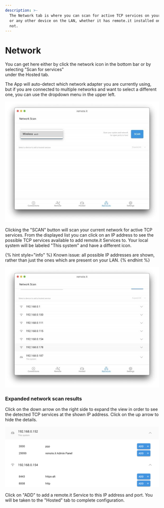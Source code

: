 ```yaml
---
description: >-
  The Network tab is where you can scan for active TCP services on your Device
  or any other device on the LAN, whether it has remote.it installed on it or
  not.
---
```


# Network

 You can get here either by click the network icon in the bottom bar or by selecting "Scan for services"  
 under the Hosted tab. 

The App will auto-detect which network adapter you are currently using, but if you are connected to multiple networks and want to select a different one, you can use the dropdown menu in the upper left.

![](../../.gitbook/assets/37.jpeg)

Clicking the "SCAN" button will scan your current network for active TCP services. From the displayed list you can click on an IP address to see the possible TCP services available to add remote.it Services to. Your local system will be labeled "This system" and have a different icon.

{% hint style="info" %}
Known issue: all possible IP addresses are shown, rather than just the ones which are present on your LAN.
{% endhint %}

![](../../.gitbook/assets/39.jpeg)

### Expanded network scan results

Click on the down arrow on the right side to expand the view in order to see the detected TCP services at the shown IP address.  Click on the up arrow to hide the details.

![](../../.gitbook/assets/5%20%285%29.png)

Click on "ADD" to add a remote.it Service to this IP address and port.  You will be taken to the "Hosted" tab to complete configuration.

